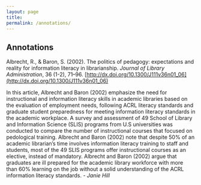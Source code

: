 ```yaml
---
layout: page
title: 
permalink: /annotations/
---
```


## Annotations

Albrecht, R., & Baron, S. (2002). The politics of pedagogy: expectations and reality for information literacy in librarianship. *Journal of Library Administration*, 36 (1-2), 71–96. [http://dx.doi.org/10.1300/J111v36n01_06](http://dx.doi.org/10.1300/J111v36n01_06)

In this article, Albrecht and Baron (2002) emphasize the need for instructional and information literacy skills in academic libraries based on the evaluation of employment needs, following ACRL literacy standards and graduate student preparedness for meeting information literacy standards in the academic workplace. A survey and assessment of 49 School of Library and Information Science (SLIS) programs from U.S universities was conducted to compare the number of instructional courses that focused on pedological training. Albrecht and Baron (2002) note that despite 50% of an academic librarian’s time involves information literacy training to staff and students, most of the 49 SLIS programs offer instructional courses as an elective, instead of mandatory. Albrecht and Baron (2002) argue that graduates are ill prepared for the academic library workforce with more than 60% learning on the job without a solid understanding of the ACRL information literacy standards. *- Janie Hill*
